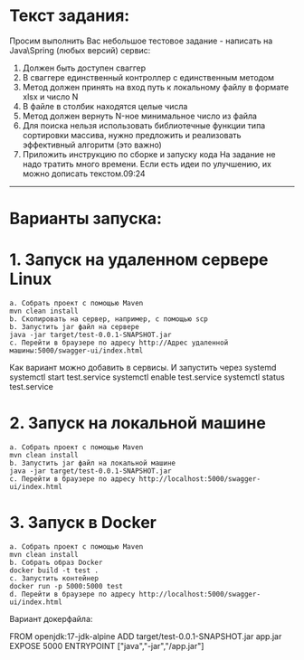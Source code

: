 # Текст задания:

Просим выполнить Вас небольшое тестовое задание - написать на Java\Spring (любых версий) сервис:
1. Должен быть доступен сваггер
2. В сваггере единственный контроллер с единственным методом
3. Метод должен принять на вход путь к локальному файлу в формате xlsx и число N
4. В файле в столбик находятся целые числа
5. Метод должен вернуть N-ное минимальное число из файла
6. Для поиска нельзя использовать библиотечные функции типа сортировки массива, нужно предложить и реализовать эффективный алгоритм (это важно)
7. Приложить инструкцию по сборке и запуску кода
   На задание не надо тратить много времени. Если есть идеи по улучшению, их можно дописать текстом.09:24


_________



# Варианты запуска:
# 1. Запуск на удаленном сервере Linux
    a. Собрать проект с помощью Maven
    mvn clean install
    b. Скопировать на сервер, например, с помощью scp
    b. Запустить jar файл на сервере
    java -jar target/test-0.0.1-SNAPSHOT.jar
    c. Перейти в браузере по адресу http://Адрес удаленной машины:5000/swagger-ui/index.html

Как вариант можно добавить в сервисы. И запустить через systemd
    systemctl start test.service
    systemctl enable test.service
    systemctl status test.service


# 2. Запуск на локальной машине
    a. Собрать проект с помощью Maven
    mvn clean install
    b. Запустить jar файл на локальной машине
    java -jar target/test-0.0.1-SNAPSHOT.jar
    c. Перейти в браузере по адресу http://localhost:5000/swagger-ui/index.html

# 3. Запуск в Docker
    a. Собрать проект с помощью Maven
    mvn clean install
    b. Собрать образ Docker
    docker build -t test .
    c. Запустить контейнер
    docker run -p 5000:5000 test
    d. Перейти в браузере по адресу http://localhost:5000/swagger-ui/index.html


Вариант докерфайла:

FROM openjdk:17-jdk-alpine
ADD target/test-0.0.1-SNAPSHOT.jar app.jar
EXPOSE 5000
ENTRYPOINT ["java","-jar","/app.jar"]
